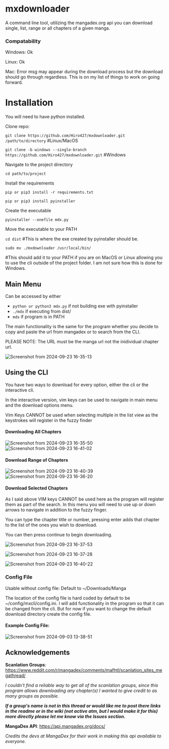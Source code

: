 # mxdownloader
A command line tool, utilizing the mangadex.org api you can download single, list, range or all chapters of a given manga. 

### Compatability 
Windows: Ok 

Linux: Ok

Mac: Error msg may appear during the download process but the download should go through regardless. This is on my list of things to work on going forward. 


# Installation 

You will need to have python installed.


Clone repo: 

`git clone https://github.com/Hiro427/mxdownloader.git /path/to/directory` #Linux/MacOS

`git clone -b windows --single-branch https://github.com/Hiro427/mxdownloader.git` #Windows

Navigate to the project directory 

`cd path/to/project` 

Install the requirements

`pip or pip3 install -r requirements.txt`

`pip or pip3 install pyinstaller`

Create the executable

`pyinstaller --onefile mdx.py`

Move the executable to your PATH

`cd dist` #This is where the exe created by pyinstaller should be.

`sudo mv ./mxdownloader /usr/local/bin/` 

#This should add it to your PATH if you are on MacOS or Linux allowing you to use the cli outside of the project folder. I am not sure how this is done for Windows. 


## Main Menu 

Can be accessed by either 
- `python or python3 mdx.py` if not building exe with pyinstaller
- `./mdx` if executing from dist/
- `mdx` if program is in PATH 

The main functionality is the same for the program whether you decide to copy and paste the url from mangadex or to search from the CLI. 

PLEASE NOTE: The URL must be the manga url not the inidividual chapter url. 

![Screenshot from 2024-09-23 16-35-13](https://github.com/user-attachments/assets/043f42e7-6fb9-4634-bdc2-bf1030577f44)

## Using the CLI 
You have two ways to download for every option, either the cli or the interactive cli.

In the interactive version, vim keys can be used to navigate in main menu and the download options menu.

Vim Keys CANNOT be used when selecting multiple in the list view as the keystrokes will register in the fuzzy finder 

#### Downloading All Chapters 
![Screenshot from 2024-09-23 16-35-50](https://github.com/user-attachments/assets/2dfb3f5c-966a-41df-83d1-aa373152534f)
![Screenshot from 2024-09-23 16-41-02](https://github.com/user-attachments/assets/57801c7d-5e43-4fcd-ad08-645831fd2f27)


#### Download Range of Chapters
![Screenshot from 2024-09-23 16-40-39](https://github.com/user-attachments/assets/5432a4ba-a853-4ce2-b2fc-6e2f903f9c4f)
![Screenshot from 2024-09-23 16-36-20](https://github.com/user-attachments/assets/ff8bd836-f83c-4424-9732-8c8374fc644f)

#### Download Selected Chapters

As I said above VIM keys CANNOT be used here as the program will register them as part of the search. In this menu you will need to use up or down arrows to navigate in addition to the fuzzy finger. 

You can type the chapter title or number, pressing enter adds that chapter to the list of the ones you wish to download.

You can then press continue to begin downloading.

![Screenshot from 2024-09-23 16-37-53](https://github.com/user-attachments/assets/2151e85a-55f5-4252-a0d1-e11a97d2078a)

![Screenshot from 2024-09-23 16-37-28](https://github.com/user-attachments/assets/e91765b4-dd03-4c26-b8bb-643455e22268)

![Screenshot from 2024-09-23 16-40-22](https://github.com/user-attachments/assets/f55a88b1-3fbe-4831-b6e6-7bf5aae91f6a)


### Config File 

Usable without config file: Default to ~/Downloads/Manga

The location of the config file is hard coded by default to be ~/config/mxcli/config.ini. I will add functionality in the program so that it can be changed from the cli. But for now if you want to change the default download directory create the config file. 


#### Example Config File:

![Screenshot from 2024-09-03 13-38-51](https://github.com/user-attachments/assets/db71125f-77eb-48e5-9826-18d92bd105c9)

## Acknowledgements
**Scanlation Groups**: https://www.reddit.com/r/mangadex/comments/mafhtl/scanlation_sites_megathread/


_I couldn't find a reliable way to get all of the scanlation groups, since this program allows downloading any chapter(s) I wanted to give credit to as many groups as possible._

**_If a group's name is not in this thread or would like me to post there links in the readme or in the wiki (not active atm, but I would make it for this) more directly please let me know via the Issues section._**

**MangaDex API**: https://api.mangadex.org/docs/

_Credits the devs at MangaDex for their work in making this api available to everyone._
